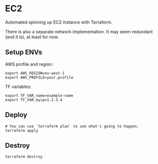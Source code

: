 # EC2

Automated spinning up EC2 instance with Terraform.

There is also a separate network implementation.
It may seem redundant (and it is), at least for now.

## Setup ENVs

AWS profile and region:

```
export AWS_REGION=eu-west-1
export AWS_PROFILE=your.profile
```

TF variables:

```
export TF_VAR_name=example-name
export TF_VAR_myip=1.2.3.4
```

## Deploy

```
# You can use `terraform plan` to see what's going to happen.
terraform apply
```

## Destroy

```
terraform destroy
```
